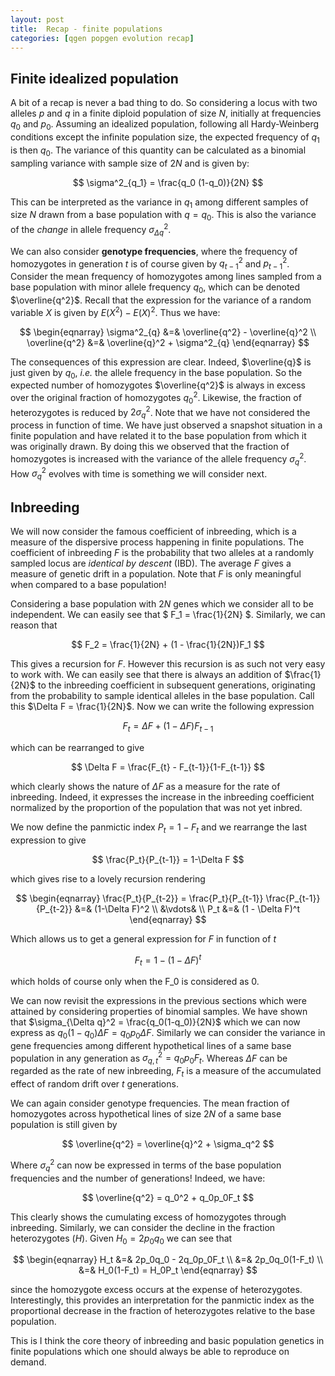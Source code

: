 ```yaml
---
layout: post
title:  Recap - finite populations
categories: [qgen popgen evolution recap]
---
```


## Finite idealized population

A bit of a recap is never a bad thing to do. So considering a locus with two alleles $p$ and $q$ in a finite diploid population of size $N$, initially at frequencies $q_0$ and $p_0$. Assuming an idealized population, following all Hardy-Weinberg conditions except the infinite population size, the expected frequency of $q_1$ is then $q_0$. The variance of this quantity can be calculated as a binomial sampling variance with sample size of $2N$ and is given by:

$$ \sigma^2_{q_1} = \frac{q_0 (1-q_0)}{2N} $$

This can be interpreted as the variance in $q_1$ among different samples of size $N$ drawn from a base population with $q = q_0$. This is also the variance of the *change* in allele frequency $\sigma^2_{\Delta q}$.

We can also consider **genotype frequencies**, where the frequency of homozygotes in generation $t$ is of course given by $q_{t-1}^2$ and $p_{t-1}^2$. Consider the mean frequency of homozygotes among lines sampled from a base population with minor allele frequency $q_0$, which can be denoted $\overline{q^2}$. Recall that the expression for the variance of a random variable $X$ is given by $E(X^2) - E(X)^2$. Thus we have:

$$ \begin{eqnarray}
\sigma^2_{q} &=& \overline{q^2} - \overline{q}^2 \\
\overline{q^2} &=& \overline{q}^2 + \sigma^2_{q}
\end{eqnarray} $$

The consequences of this expression are clear. Indeed, $\overline{q}$ is just given by $q_0$, *i.e.* the allele frequency in the base population. So the expected number of homozygotes $\overline{q^2}$ is always in excess over the original fraction of homozygotes $q_0^2$. Likewise, the fraction of heterozygotes is reduced by $2\sigma^2_{q}$. Note that we have not considered the process in function of time. We have just observed a snapshot situation in a finite population and have related it to the base population from which it was originally drawn. By doing this we observed that the fraction of homozygotes is increased with the variance of the allele frequency $\sigma_q^2$. How $\sigma_q^2$ evolves with time is something we will consider next.

## Inbreeding

We will now consider the famous coefficient of inbreeding, which is a measure of the dispersive process happening in finite populations. The coefficient of inbreeding $F$ is the probability that two alleles at a randomly sampled locus are *identical by descent* (IBD). The average $F$ gives a measure of genetic drift in a population. Note that $F$ is only meaningful when compared to a base population!

Considering a base population with $2N$ genes which we consider all to be independent. We can easily see that $ F_1 = \frac{1}{2N} $. Similarly, we can reason that

$$ F_2 = \frac{1}{2N} + (1 - \frac{1}{2N})F_1 $$

This gives a recursion for $F$. However this recursion is as such not very easy to work with. We can easily see that there is always an addition of $\frac{1}{2N}$ to the inbreeding coefficient in subsequent generations, originating from the probability to sample identical alleles in the base population. Call this $\Delta F = \frac{1}{2N}$. Now we can write the following expression

$$ F_{t} = \Delta F + (1 -\Delta F)F_{t-1} $$

which can be rearranged to give

$$ \Delta F = \frac{F_{t} - F_{t-1}}{1-F_{t-1}} $$

which clearly shows the nature of $\Delta F$ as a measure for the rate of inbreeding. Indeed, it expresses the increase in the inbreeding coefficient normalized by the proportion of the population that was not yet inbred.

We now define the panmictic index $P_t = 1-F_t$ and we rearrange the last expression to give

$$ \frac{P_t}{P_{t-1}} = 1-\Delta F $$

which gives rise to a lovely recursion rendering

$$ \begin{eqnarray}
\frac{P_t}{P_{t-2}} = \frac{P_t}{P_{t-1}} \frac{P_{t-1}}{P_{t-2}} &=& (1-\Delta F)^2 \\
&\vdots& \\
P_t &=& (1 - \Delta F)^t
\end{eqnarray} $$

Which allows us to get a general expression for $F$ in function of $t$

$$ F_t = 1 - (1-\Delta F)^t $$

which holds of course only when the F_0 is considered as 0.

We can now revisit the expressions in the previous sections which were attained by considering properties of binomial samples. We have shown that $\sigma_{\Delta q}^2 = \frac{q_0(1-q_0)}{2N}$ which we can now express as $q_0(1-q_0)\Delta F = q_0p_0\Delta F$. Similarly we can consider the variance in gene frequencies among different hypothetical lines of a same base population in any generation as $\sigma_{q,t}^2 = q_0p_0F_t$. Whereas $\Delta F$ can be regarded as the rate of new inbreeding, $F_t$ is a measure of the accumulated effect of random drift over $t$ generations.

We can again consider genotype frequencies. The mean fraction of homozygotes across hypothetical lines of size $2N$ of a same base population is still given by

$$ \overline{q^2} = \overline{q}^2 + \sigma_q^2 $$

Where $\sigma_q^2$ can now be expressed in terms of the base population frequencies and the number of generations! Indeed, we have:

$$ \overline{q^2} = q_0^2 + q_0p_0F_t $$

This clearly shows the cumulating excess of homozygotes through inbreeding. Similarly, we can consider the decline in the fraction heterozygotes ($H$). Given $H_0 = 2p_0q_0$ we can see that

$$ \begin{eqnarray}
H_t &=& 2p_0q_0 - 2q_0p_0F_t \\
    &=& 2p_0q_0(1-F_t) \\
    &=& H_0(1-F_t) = H_0P_t
\end{eqnarray} $$

since the homozygote excess occurs at the expense of heterozygotes. Interestingly, this provides an interpretation for the panmictic index as the proportional decrease in the fraction of heterozygotes relative to the base population.

This is I think the core theory of inbreeding and basic population genetics in finite populations which one should always be able to reproduce on demand.
